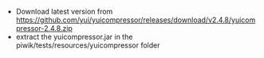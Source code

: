 * Download latest version from https://github.com/yui/yuicompressor/releases/download/v2.4.8/yuicompressor-2.4.8.zip
* extract the yuicompressor.jar in the piwik/tests/resources/yuicompressor folder
